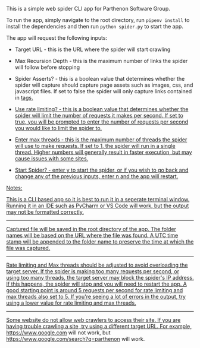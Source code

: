 This is a simple web spider CLI app for Parthenon Software Group.

To run the app, simply navigate to the root directory, run ```pipenv install``` to install the dependencies and then run ```python spider.py``` to start the app.

The app will request the following inputs:

- Target URL - this is the URL where the spider will start crawling

- Max Recursion Depth - this is the maximum number of links the spider will follow before stopping

- Spider Asserts? - this is a boolean value that determines whether the spider will capture should capture page assets such as images, css, and     javascript files. If set to false the spider will only capture links contained in <a href> tags.

- Use rate limiting? - this is a boolean value that determines whether the spider will limit the number of requests it makes per second. If set to true, you will be prompted to enter the number of requests per second you would like to limit the spider to.

- Enter max threads - this is the maximum number of threads the spider will use to make requests. If set to 1, the spider will run in a single thread. Higher numbers will generally result in faster execution, but may cause issues with some sites.

- Start Spider? - enter y to start the spider, or if you wish to go back and change any of the previous inputs, enter n and the app will restart.


Notes:

This is a CLI based app so it is best to run it in a seperate terminal window. Running it in an IDE such as PyCharm or VS Code will work, but the output may not be formatted correctly.

-------------------------

Captured file will be saved in the root directory of the app. The folder names will be based on the URL where the file was found.
A UTC time stamp will be appended to the folder name to preserve the time at which the file was captured.

-------------------------

Rate limiting and Max threads should be adjusted to avoid overloading the target server. If the spider is making too many requests per second, or using too many threads, the target server may block the spider's IP address. If this happens, the spider will stop and you will need to restart the app. A good starting point is around 5 requests per second for rate limiting and max threads also set to 5.
If you're seeing a lot of errors in the output, try using a lower value for rate limiting and max threads. 

-------------------------

Some website do not allow web crawlers to access their site. If you are having trouble crawling a site, try using a different target URL. For example, https://www.google.com will not work, but https://www.google.com/search?q=parthenon will work.

